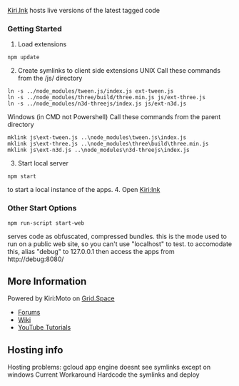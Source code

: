 [Kiri.Ink](https://kiri-ink-217817.appspot.com/kiri) hosts live versions of the latest tagged code

### Getting Started

1. Load extensions
```
npm update
```

2. Create symlinks to client side extensions
UNIX
Call these commands from the /js/ directory
```
ln -s ../node_modules/tween.js/index.js ext-tween.js
ln -s ../node_modules/three/build/three.min.js js/ext-three.js
ln -s ../node_modules/n3d-threejs/index.js js/ext-n3d.js
```
Windows (in CMD not Powershell)
Call these commands from the parent directory
```
mklink js\ext-tween.js ..\node_modules\tween.js\index.js
mklink js\ext-three.js ..\node_modules\three\build\three.min.js
mklink js\ext-n3d.js ..\node_modules\n3d-threejs\index.js
```

3. Start local server
```
npm start
```

to start a local instance of the apps.
4. Open 
[Kiri:Ink](http://localhost:8080/kiri)

### Other Start Options

```
npm run-script start-web
```
serves code as obfuscated, compressed bundles. this is the mode used to run on a public
web site, so you can't use "localhost" to test. to accomodate this, alias "debug" to 127.0.0.1
then access the apps from http://debug:8080/

## More Information

Powered by Kiri:Moto on [Grid.Space](https://grid.space)
* [Forums](https://forum.grid.space)
* [Wiki](https://github.com/GridSpace/KiriMoto/wiki)
* [YouTube Tutorials](https://www.youtube.com/c/gridspace)

## Hosting info
Hosting problems:
gcloud app engine doesnt see symlinks except on windows
Current Workaround
Hardcode the symlinks and deploy